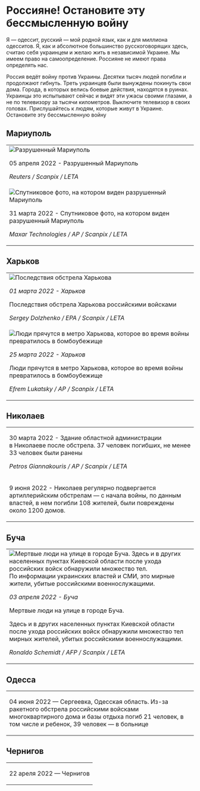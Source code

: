 # Россияне! Остановите эту бессмысленную войну

Я — одессит, русский — мой родной язык, как и для миллиона одесситов.
Я, как и абсолютное большинство русскоговорящих здесь, считаю себя
украинцем и желаю жить в независимой Украине. Мы имеем право на
самоопределение. Россияне не имеют права определять нас.

Россия ведёт войну против Украины. Десятки тысяч людей погибли
и продолжают гибнуть. Треть украинцев были вынуждены покинуть свои дома. 
Города, в которых велись боевые действия, находятся в руинах. Украинцы это
испытывают сейчас и видят эти ужасы своими глазами, а не по телевизору
за тысячи километров. Выключите телевизор в своих головах.
Прислушайтесь к людям, которые живут в Украине. Остановите эту
бессмысленную войну

## Мариуполь
<table>
  <tr>
    <td style="max-width:50%">
      <img src="https://meduza.io/image/attachments/images/007/701/672/small/seI_oFKqQ7cFRg_WmdyTng.jpg" alt="Разрушенный Мариуполь">
      <p>05 апреля 2022 - Разрушенный Мариуполь</p>
      <p><i>Reuters / Scanpix / LETA</i></p>
    </td>
    <tr>
    <td>
      <img src="https://meduza.io/image/attachments/images/007/683/503/small/aX21a1hFG8-A60_nsOgedQ.jpg" alt="Спутниковое фото, на котором виден разрушенный Мариуполь">
      <p>31 марта 2022 - Спутниковое фото, на котором виден разрушенный Мариуполь</p>
      <p><i>Maxar Technologies / AP / Scanpix / LETA</i></p>
    </td>
          </tr>
</table>

## Харьков
<table>
  <tr><td>
      <img src="https://meduza.io/image/attachments/images/007/559/378/small/V8C3ux6NpjXBG6kNKW1ePA.jpg" alt="Последствия обстрела Харькова">
      <p><i>01 марта 2022 - Харьков</i></p>
      <p>Последствия обстрела Харькова российскими войсками</p>
      <p><i>Sergey Dolzhenko / EPA / Scanpix / LETA</i></p>
    </td>
    </tr>
   <tr> <td> 
      <img src="https://meduza.io/image/attachments/images/007/659/004/small/Q3o1aBUmeL7mHu1mNVWv5g.jpg" alt="Люди прячутся в метро Харькова, которое во время войны превратилось в бомбоубежище">
      <p><i>25 марта 2022 - Харьков</i></p>
      <p>Люди прячутся в метро Харькова, которое во время войны превратилось в бомбоубежище</p>
      <p><i>Efrem Lukatsky / AP / Scanpix / LETA</i></p>
    </td></tr>
</table>

## Николаев
<table>
  <tr>
    <td>
      <img src="https://meduza.io/image/attachments/images/007/678/953/small/5Ugpt7pafDjyogbLDOIafQ.jpg" alt="">
      <p>30 марта 2022 - Здание областной администрации в Николаеве после обстрела. 37 человек погибших, не менее 33 человек были ранены</p>
      <p><i>Petros Giannakouris / AP / Scanpix / LETA</i></p>
    </td>
    <tr>
    <td>
      <img src="https://user-images.githubusercontent.com/1190643/178198606-f8aaf759-265a-478c-aac0-86a94a5df6d0.png" alt="">
      <p>9 июня 2022 - Николаев регулярно подвергается артиллерийским обстрелам — с начала войны, по данным властей, в нем погибли 108 жителей, были повреждены около 1200 домов.</p>
    </td>
    </tr>
</table>

## Буча
<table>
</tr>
<tr>
  <td>
    <img src="https://meduza.io/image/attachments/images/007/694/870/small/6PNhP13cXcNAnvh79NkrPA.jpg" alt="Мертвые люди на улице в городе Буча. Здесь и в других населенных пунктах Киевской области после ухода российских войск обнаружили множество тел. По информации украинских властей и СМИ, это мирные жители, убитые российскими военнослужащими.">
    <p><i>03 апреля 2022 - Буча</i></p>
    <p>Мертвые люди на улице в городе Буча.</p>
    <p>  Здесь и в других населенных пунктах Киевской области после ухода российских войск обнаружили множество тел мирных жителей, убитых российскими военнослужащими.</p>
    <p><i>Ronaldo Schemidt / AFP / Scanpix / LETA </i></p>
  </td>
</tr>
</table>

## Одесса
<table>
  <tr>
    <td>
      <img src="https://user-images.githubusercontent.com/1190643/178197165-99adb649-44b7-4320-9291-93913b25df6e.png" alt="">
      <p>04 июня 2022 — Сергеевка, Одесская область. Из-за ракетного обстрела российскими войсками многоквартирного дома и базы отдыха погиб 21 человек, в том числе и ребенок, 39 человек — в больнице<p>
    </td>
  </tr>
</table>

## Чернигов
<table>
  <tr>
    <td>
      <img src="https://user-images.githubusercontent.com/1190643/178199750-eb95f146-0cf3-4009-8032-50efaade2325.png" alt="">
      <p>22 ареля 2022 — Чернигов<p>
    </td>
  </tr>
</table>
